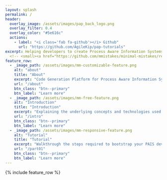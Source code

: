 ```yaml
---
layout: splash
permalink: /
header:
  overlay_image: /assets/images/pap_back_logo.png
  overlay_filter: 0.4
  overlay_color: "#5e616c"
  actions:
    - label: "<i class='fab fa-github'></i> Github"
      url: "https://github.com/AgileKip/pap-tutorials"
excerpt: Helping developers to create Process Aware Information Systems (PAIS)
  <!-- <small><a href="https://github.com/mmistakes/minimal-mistakes/releases/tag/4.17.2">Latest release v4.17.2</a></small> -->
feature_row:
  - _image_path: /assets/images/mm-customizable-feature.png
    alt: "about"
    title: "About"
    excerpt: "Code Generation Platform for Process Aware Information Systems (PAIS). "
    url: "/about"
    btn_class: "btn--primary"
    btn_label: "Learn more"
  - _image_path: /assets/images/mm-free-feature.png
    alt: "Introduction"
    title: "Introduction"
    excerpt: "Explaining the underlying concepts and technologies used to our solution "
    url: "/intro"
    btn_class: "btn--primary"
    btn_label: "Learn more"
  - _image_path: /assets/images/mm-responsive-feature.png
    alt: "Tutorial"
    title: "Tutorial"
    excerpt: "Walkthrough the steps required to bootstrap your PAIS development.  "
    url: "/part01"
    btn_class: "btn--primary"
    btn_label: "Learn more"
---
```


{% include feature_row %}

<!--
## Sponsors:

[![OWSE](/assets/images/logo-owse.jpg)](http://www.owse.com.br)
-->
